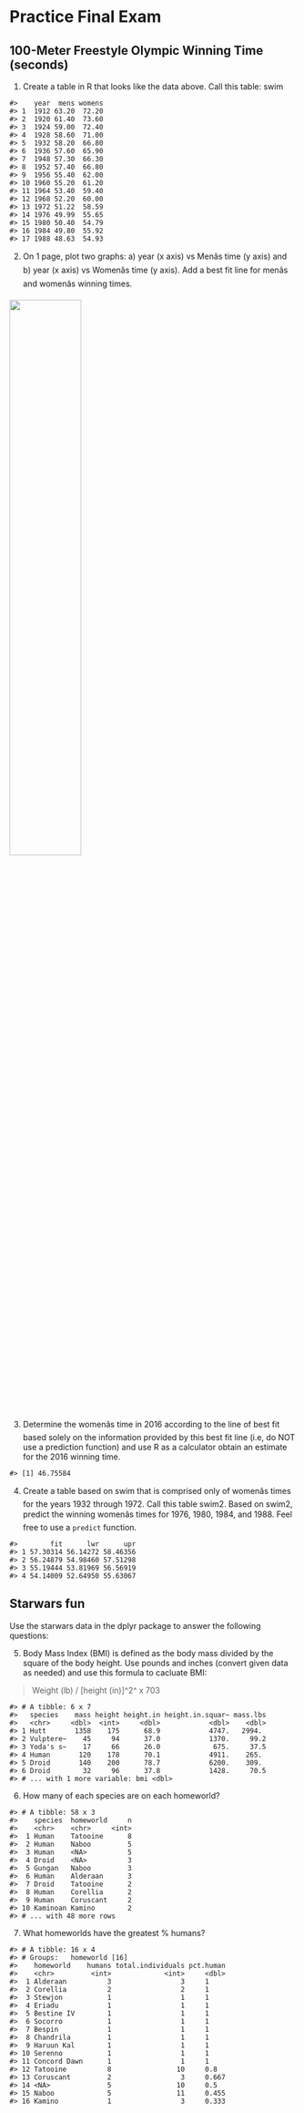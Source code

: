 # Practice Final Exam

## 100-Meter Freestyle Olympic Winning Time (seconds)


1.	Create a table in R that looks like the data above.  Call this table: swim


```
#>    year  mens womens
#> 1  1912 63.20  72.20
#> 2  1920 61.40  73.60
#> 3  1924 59.00  72.40
#> 4  1928 58.60  71.00
#> 5  1932 58.20  66.80
#> 6  1936 57.60  65.90
#> 7  1948 57.30  66.30
#> 8  1952 57.40  66.80
#> 9  1956 55.40  62.00
#> 10 1960 55.20  61.20
#> 11 1964 53.40  59.40
#> 12 1968 52.20  60.00
#> 13 1972 51.22  58.59
#> 14 1976 49.99  55.65
#> 15 1980 50.40  54.79
#> 16 1984 49.80  55.92
#> 17 1988 48.63  54.93
```

2.	On 1 page, plot two graphs: a) year (x axis) vs Menâs time (y axis) and b) year (x axis) vs Womenâs time (y axis). Add a best fit line for menâs and womenâs winning times. 

<img src="25-practicefinal_files/figure-epub3/unnamed-chunk-2-1.png" width="50%" />

3.	Determine the womenâs time in 2016 according to the line of best fit based solely on the information provided by this best fit line (i.e, do NOT use a prediction function) and use R as a calculator obtain an estimate for the 2016 winning time.


```
#> [1] 46.75584
```

4.	Create a table based on swim that is comprised only of womenâs times for the years 1932 through 1972.  Call this table swim2.  Based on swim2, predict the winning womenâs times for 1976, 1980, 1984, and 1988. Feel free to use a `predict` function.


```
#>        fit      lwr      upr
#> 1 57.30314 56.14272 58.46356
#> 2 56.24879 54.98460 57.51298
#> 3 55.19444 53.81969 56.56919
#> 4 54.14009 52.64950 55.63067
```



## Starwars fun

Use the starwars data in the dplyr package to answer the following questions:

5. Body Mass Index (BMI) is defined as the body mass divided by the square of the body height.  Use pounds and inches (convert given data as needed) and use this formula to cacluate BMI:

> Weight (lb) / [height (in)]^2^ x 703

 

```
#> # A tibble: 6 x 7
#>   species    mass height height.in height.in.squar~ mass.lbs
#>   <chr>     <dbl>  <int>     <dbl>            <dbl>    <dbl>
#> 1 Hutt       1358    175      68.9            4747.   2994. 
#> 2 Vulptere~    45     94      37.0            1370.     99.2
#> 3 Yoda's s~    17     66      26.0             675.     37.5
#> 4 Human       120    178      70.1            4911.    265. 
#> 5 Droid       140    200      78.7            6200.    309. 
#> 6 Droid        32     96      37.8            1428.     70.5
#> # ... with 1 more variable: bmi <dbl>
```


6. How many of each species are on each homeworld? 


```
#> # A tibble: 58 x 3
#>    species  homeworld     n
#>    <chr>    <chr>     <int>
#>  1 Human    Tatooine      8
#>  2 Human    Naboo         5
#>  3 Human    <NA>          5
#>  4 Droid    <NA>          3
#>  5 Gungan   Naboo         3
#>  6 Human    Alderaan      3
#>  7 Droid    Tatooine      2
#>  8 Human    Corellia      2
#>  9 Human    Coruscant     2
#> 10 Kaminoan Kamino        2
#> # ... with 48 more rows
```


7. What homeworlds have the greatest % humans?


```
#> # A tibble: 16 x 4
#> # Groups:   homeworld [16]
#>    homeworld    humans total.individuals pct.human
#>    <chr>         <int>             <int>     <dbl>
#>  1 Alderaan          3                 3     1    
#>  2 Corellia          2                 2     1    
#>  3 Stewjon           1                 1     1    
#>  4 Eriadu            1                 1     1    
#>  5 Bestine IV        1                 1     1    
#>  6 Socorro           1                 1     1    
#>  7 Bespin            1                 1     1    
#>  8 Chandrila         1                 1     1    
#>  9 Haruun Kal        1                 1     1    
#> 10 Serenno           1                 1     1    
#> 11 Concord Dawn      1                 1     1    
#> 12 Tatooine          8                10     0.8  
#> 13 Coruscant         2                 3     0.667
#> 14 <NA>              5                10     0.5  
#> 15 Naboo             5                11     0.455
#> 16 Kamino            1                 3     0.333
```
